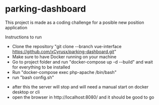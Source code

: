 # parking-dashboard

This project is made as a coding challenge for a posible new position application

Instructions to run
- Clone the repository "git clone --branch vue-interface https://github.com/xCyrusx/parking-dashboard.git"
- Make sure to have Docker running on your machine
- Go to project folder and run "docker-compose up -d --build" and wait for everything to be installed
- Run "docker-compose exec php-apache /bin/bash"
- run "bash config.sh"
* after this the server will stop and will need a manual start on docker desktop or cli
* open the browser in http://localhost:8080/ and it should be good to go


